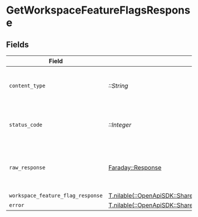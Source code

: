 # GetWorkspaceFeatureFlagsResponse


## Fields

| Field                                                                                                                | Type                                                                                                                 | Required                                                                                                             | Description                                                                                                          |
| -------------------------------------------------------------------------------------------------------------------- | -------------------------------------------------------------------------------------------------------------------- | -------------------------------------------------------------------------------------------------------------------- | -------------------------------------------------------------------------------------------------------------------- |
| `content_type`                                                                                                       | *::String*                                                                                                           | :heavy_check_mark:                                                                                                   | HTTP response content type for this operation                                                                        |
| `status_code`                                                                                                        | *::Integer*                                                                                                          | :heavy_check_mark:                                                                                                   | HTTP response status code for this operation                                                                         |
| `raw_response`                                                                                                       | [Faraday::Response](https://www.rubydoc.info/gems/faraday/Faraday/Response)                                          | :heavy_check_mark:                                                                                                   | Raw HTTP response; suitable for custom response parsing                                                              |
| `workspace_feature_flag_response`                                                                                    | [T.nilable(::OpenApiSDK::Shared::WorkspaceFeatureFlagResponse)](../../models/shared/workspacefeatureflagresponse.md) | :heavy_minus_sign:                                                                                                   | Success                                                                                                              |
| `error`                                                                                                              | [T.nilable(::OpenApiSDK::Shared::Error)](../../models/shared/error.md)                                               | :heavy_minus_sign:                                                                                                   | Error                                                                                                                |